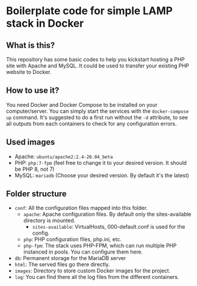 # Boilerplate code for simple LAMP stack in Docker
## What is this?
This repository has some basic codes to help you kickstart hosting a PHP site with Apache and MySQL.
It could be used to transfer your existing PHP website to Docker.
## How to use it?
You need Docker and Docker Compose to be installed on your computer/server.
You can simply start the services with the `docker-compose up` command. It's suggested to do a first run without the `-d` attribute, to see all outputs from each containers to check for any configuration errors.
## Used images
- Apache: `ubuntu/apache2:2.4-20.04_beta`
- PHP: `php:7-fpm` (feel free to change it to your desired version. It should be PHP 8, not 7)
- MySQL: `mariadb` (Choose your desired version. By default it's the latest)
## Folder structure
- `conf`: All the configuration files mapped into this folder.
  - `apache`: Apache configuration files. By default only the sites-available directory is mounted.
    - `sites-available`: VirtualHosts, 000-default.conf is used for the config.
  - `php`: PHP configuration files, php.ini, etc.
  - `php-fpm`: The stack uses PHP-FPM, which can run multiple PHP instanced in pools. You can configure them here.
- `db`: Permanent storage for the MariaDB server
- `html`: The served files go there directly.
- `images`: Directory to store custom Docker images for the project.
- `log`: You can find there all the log files from the different containers.
